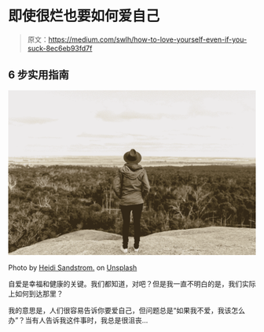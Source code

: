 # 即使很烂也要如何爱自己

> 原文：<https://medium.com/swlh/how-to-love-yourself-even-if-you-suck-8ec6eb93fd7f>

## 6 步实用指南

![](img/79a37b7e9bf9bcc53392d98919cdf957.png)

Photo by [Heidi Sandstrom.](https://unsplash.com/@heidi_sandstrom?utm_source=medium&utm_medium=referral) on [Unsplash](https://unsplash.com?utm_source=medium&utm_medium=referral)

自爱是幸福和健康的关键。我们都知道，对吧？但是我一直不明白的是，我们实际上如何到达那里？

我的意思是，人们很容易告诉你要爱自己，但问题总是“如果我不爱，我该怎么办”？当有人告诉我这件事时，我总是很沮丧…